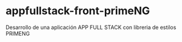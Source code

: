 # appfullstack-front-primeNG


Desarrollo de una aplicación APP FULL STACK con libreria de estilos PRIMENG 
